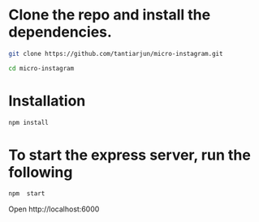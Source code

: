 
# Clone the repo and install the dependencies.

```bash
git clone https://github.com/tantiarjun/micro-instagram.git
```
```bash
cd micro-instagram
```
# Installation
```bash
npm install
```

# To start the express server, run the following
```bash
npm  start
```

Open http://localhost:6000 


